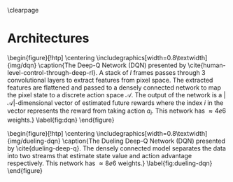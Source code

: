 \clearpage

<!-- TODO: show input size of (84 x 84 x l) tensor frames. -->
<!-- TODO: better diagrams with tikz -->
<!-- TODO: ReLu in diagrams and captions -->

# Architectures

\begin{figure}[!htp]
\centering
\includegraphics[width=0.8\textwidth]{img/dqn}
\caption{The Deep-Q Network (DQN) presented by
\cite{human-level-control-through-deep-rl}. A stack of $l$ frames passes
through 3 convolutional layers to extract features from pixel space. The
extracted features are flattened and passed to a densely connected network to
map the pixel state to a discrete action space $\mathcal{A}$. The output of
the network is a $|\mathcal{A}|$-dimensional vector of estimated future
rewards where the index $i$ in the vector represents the reward from taking
action $a_i$. This network has $\approx 4e6$ weights.}
\label{fig:dqn}
\end{figure}

<!-- TODO: describe V, A, Q in diagram and in the caption -->

\begin{figure}[!htp]
\centering
\includegraphics[width=0.8\textwidth]{img/dueling-dqn}
\caption{The Dueling Deep-Q Network (DQN) presented by \cite{dueling-deep-q}.
The densely connected model separates the data into two streams that estimate
state value and action advantage respectively.
This network has $\approx 8e6$ weights.}
\label{fig:dueling-dqn}
\end{figure}

